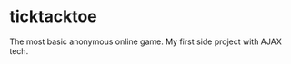ticktacktoe
===========

The most basic anonymous online game. My first side project with AJAX tech.
